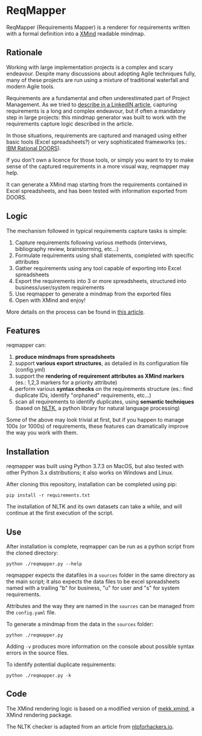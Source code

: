 ReqMapper
========
ReqMapper (Requirements Mapper) is a renderer for requirements written with a formal definition into a [XMind](http://www.xmind.net) readable mindmap.

Rationale
---------
Working with large implementation projects is a complex and scary endeavour. Despite many discussions about adopting Agile techniques fully, many of these projects are run using a mixture of traditional waterfall and modern Agile tools.

Requirements are a fundamental and often underestimated part of Project Management. As we tried to [describe in a LinkedIN article](https://www.linkedin.com/pulse/semi-serious-introduction-subtle-art-requirements-mario-beccia/), capturing requirements is a long and complex endeavour, but if often a mandatory step in large projects: this mindmap generator was built to work with the requirements capture logic described in the article.

In those situations, requirements are captured and managed using either basic tools (Excel spreadsheets?) or very sophisticated frameworks (es.: [IBM Rational DOORS](https://www.ibm.com/support/knowledgecenter/SSYQBZ_9.5.0/com.ibm.doors.requirements.doc/topics/c_welcome.html )).

If you don't own a licence for those tools, or simply you want to try to make sense of the captured requirements in a more visual way, reqmapper may help. 

It can generate a XMind map starting from the requirements contained in Excel spreadsheets, and has been tested with information exported from DOORS.

Logic
------
The mechanism followed in typical requirements capture tasks is simple:

1. Capture requirements following various methods (interviews, bibliography review, brainstorming, etc...)
2. Formulate requirements using shall statements, completed with specific attributes
3. Gather requirements using any tool capable of exporting into Excel spreadsheets
4. Export the requirements into 3 or more spreadsheets, structured into business/user/system requirements
5. Use reqmapper to generate a mindmap from the exported files
6. Open with XMind and enjoy!

More details on the process can be found in [this article](https://www.linkedin.com/pulse/semi-serious-introduction-subtle-art-requirements-mario-beccia/).

Features
---------
reqmapper can:

1. __produce mindmaps from spreadsheets__
2. support __various export structures__, as detailed in its configuration file (config.yml)
3. support the __rendering of requirement attributes as XMind markers__ (es.: 1,2,3 markers for a priority attribute)
4. perform various __syntax checks__ on the requirements structure (es.: find duplicate IDs, identify "orphaned" requirements, etc...)
5. scan all requirements to identify duplicates, using __semantic techniques__ (based on [NLTK](https://github.com/nltk/nltk), a python library for natural language processing)

Some of the above may look trivial at first, but if you happen to manage 100s (or 1000s) of requirements, these features can dramatically improve the way you work with them.

Installation
-----------
reqmapper was built using Python 3.7.3 on MacOS, but also tested with other Python 3.x distributions; it also works on Windows and Linux.

After cloning this repository, installation can be completed using pip:

`pip install -r requirements.txt`

The installation of NLTK and its own datasets can take a while, and will continue at the first execution of the script.

Use
----
After installation is complete, reqmapper can be run as a python script from the cloned directory:

`python ./reqmapper.py --help`

reqmapper expects the datafiles in a `sources` folder in the same directory as the main script; it also expects the data files to be excel spreadsheets named with a trailing "b" for business, "u" for user and "s" for system requirements.

Attributes and the way they are named in the `sources` can be managed from the `config.yaml` file.

To generate a mindmap from the data in the `sources` folder:

`python ./reqmapper.py` 

Adding `-v` produces more information on the console about possible syntax errors in the source files.

To identify potential duplicate requirements:

`python ./reqmapper.py -k`

Code
----
The XMind rendering logic is based on a modified version of [mekk.xmind](https://pypi.org/project/mekk.xmind/), a XMind rendering package.

The NLTK checker is adapted from an article from [nlpforhackers.io](https://nlpforhackers.io/wordnet-sentence-similarity/).

